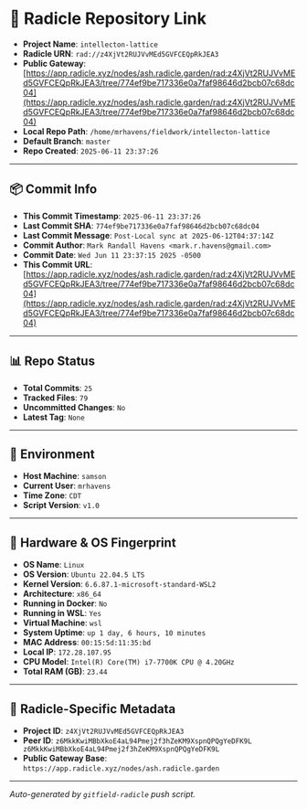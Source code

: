 # 🔗 Radicle Repository Link

- **Project Name**: `intellecton-lattice`
- **Radicle URN**: `rad://z4XjVt2RUJVvMEd5GVFCEQpRkJEA3`
- **Public Gateway**: [https://app.radicle.xyz/nodes/ash.radicle.garden/rad:z4XjVt2RUJVvMEd5GVFCEQpRkJEA3/tree/774ef9be717336e0a7faf98646d2bcb07c68dc04](https://app.radicle.xyz/nodes/ash.radicle.garden/rad:z4XjVt2RUJVvMEd5GVFCEQpRkJEA3/tree/774ef9be717336e0a7faf98646d2bcb07c68dc04)
- **Local Repo Path**: `/home/mrhavens/fieldwork/intellecton-lattice`
- **Default Branch**: `master`
- **Repo Created**: `2025-06-11 23:37:26`

---

## 📦 Commit Info

- **This Commit Timestamp**: `2025-06-11 23:37:26`
- **Last Commit SHA**: `774ef9be717336e0a7faf98646d2bcb07c68dc04`
- **Last Commit Message**: `Post-Local sync at 2025-06-12T04:37:14Z`
- **Commit Author**: `Mark Randall Havens <mark.r.havens@gmail.com>`
- **Commit Date**: `Wed Jun 11 23:37:15 2025 -0500`
- **This Commit URL**: [https://app.radicle.xyz/nodes/ash.radicle.garden/rad:z4XjVt2RUJVvMEd5GVFCEQpRkJEA3/tree/774ef9be717336e0a7faf98646d2bcb07c68dc04](https://app.radicle.xyz/nodes/ash.radicle.garden/rad:z4XjVt2RUJVvMEd5GVFCEQpRkJEA3/tree/774ef9be717336e0a7faf98646d2bcb07c68dc04)

---

## 📊 Repo Status

- **Total Commits**: `25`
- **Tracked Files**: `79`
- **Uncommitted Changes**: `No`
- **Latest Tag**: `None`

---

## 🧭 Environment

- **Host Machine**: `samson`
- **Current User**: `mrhavens`
- **Time Zone**: `CDT`
- **Script Version**: `v1.0`

---

## 🧬 Hardware & OS Fingerprint

- **OS Name**: `Linux`
- **OS Version**: `Ubuntu 22.04.5 LTS`
- **Kernel Version**: `6.6.87.1-microsoft-standard-WSL2`
- **Architecture**: `x86_64`
- **Running in Docker**: `No`
- **Running in WSL**: `Yes`
- **Virtual Machine**: `wsl`
- **System Uptime**: `up 1 day, 6 hours, 10 minutes`
- **MAC Address**: `00:15:5d:11:35:bd`
- **Local IP**: `172.28.107.95`
- **CPU Model**: `Intel(R) Core(TM) i7-7700K CPU @ 4.20GHz`
- **Total RAM (GB)**: `23.44`

---

## 🌱 Radicle-Specific Metadata

- **Project ID**: `z4XjVt2RUJVvMEd5GVFCEQpRkJEA3`
- **Peer ID**: `z6MkkKwiMBbXkoE4aL94Pmej2f3hZeKM9XspnQPQgYeDFK9L
z6MkkKwiMBbXkoE4aL94Pmej2f3hZeKM9XspnQPQgYeDFK9L`
- **Public Gateway Base**: `https://app.radicle.xyz/nodes/ash.radicle.garden`

---

_Auto-generated by `gitfield-radicle` push script._
